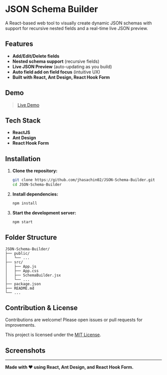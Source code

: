 # JSON Schema Builder

A React-based web tool to visually create dynamic JSON schemas with support for recursive nested fields and a real-time live JSON preview.

## Features

- **Add/Edit/Delete fields**
- **Nested schema support** (recursive fields)
- **Live JSON Preview** (auto-updating as you build)
- **Auto field add on field focus** (intuitive UX)
- **Built with React, Ant Design, React Hook Form**

## Demo

> [Live Demo](https://json-schema-builder-phi.vercel.app/)

## Tech Stack

- **ReactJS**
- **Ant Design**
- **React Hook Form**

## Installation

1. **Clone the repository:**
   ```bash
   git clone https://github.com/jhasachin02/JSON-Schema-Builder.git
   cd JSON-Schema-Builder
   ```
2. **Install dependencies:**
   ```bash
   npm install
   ```
3. **Start the development server:**
   ```bash
   npm start
   ```

## Folder Structure

```
JSON-Schema-Builder/
├── public/
│   └── ...
├── src/
│   ├── App.js
│   ├── App.css
│   ├── SchemaBuilder.jsx
│   └── ...
├── package.json
├── README.md
└── ...
```

## Contribution & License

Contributions are welcome! Please open issues or pull requests for improvements.

This project is licensed under the [MIT License](LICENSE).

## Screenshots

<!-- Add screenshots here after deployment -->

---

**Made with ❤️ using React, Ant Design, and React Hook Form.**
